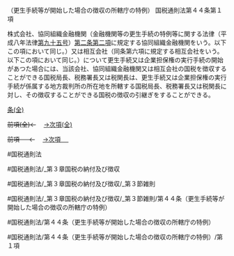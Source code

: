 （更生手続等が開始した場合の徴収の所轄庁の特例）
国税通則法第４４条第１項

株式会社、協同組織金融機関（金融機関等の更生手続の特例等に関する法律（平成八年法律[第九十五号](国税通則法＿＿＿＿＿第４４条第１項第９５号)）[第二条第二項](国税通則法＿＿＿＿＿第２条第２項)に規定する協同組織金融機関をいう。以下この項において同じ。）又は相互会社（同条第六項に規定する相互会社をいう。以下この項において同じ。）について更生手続又は企業担保権の実行手続の開始があつた場合には、当該会社、協同組織金融機関又は相互会社の国税を徴収することができる国税局長、税務署長又は税関長は、更生手続又は企業担保権の実行手続が係属する地方裁判所の所在地を所轄する国税局長、税務署長又は税関長に対し、その徴収することができる国税の徴収の引継ぎをすることができる。

[条(全)](国税通則法＿＿＿＿＿第４４条_.md)

~~前項(全)←~~　  [→次項(全)](国税通則法＿＿＿＿＿第４４条第２項_.md)

~~前項 　 ←~~　  [→次項 　 ](国税通則法＿＿＿＿＿第４４条第２項.md)



#国税通則法

#国税通則法/_第３章国税の納付及び徴収

#国税通則法/_第３章国税の納付及び徴収/_第３節雑則

#国税通則法/_第３章国税の納付及び徴収/_第３節雑則/第４４条（更生手続等が開始した場合の徴収の所轄庁の特例）

#国税通則法/第４４条（更生手続等が開始した場合の徴収の所轄庁の特例）

#国税通則法/第４４条（更生手続等が開始した場合の徴収の所轄庁の特例）/第１項

